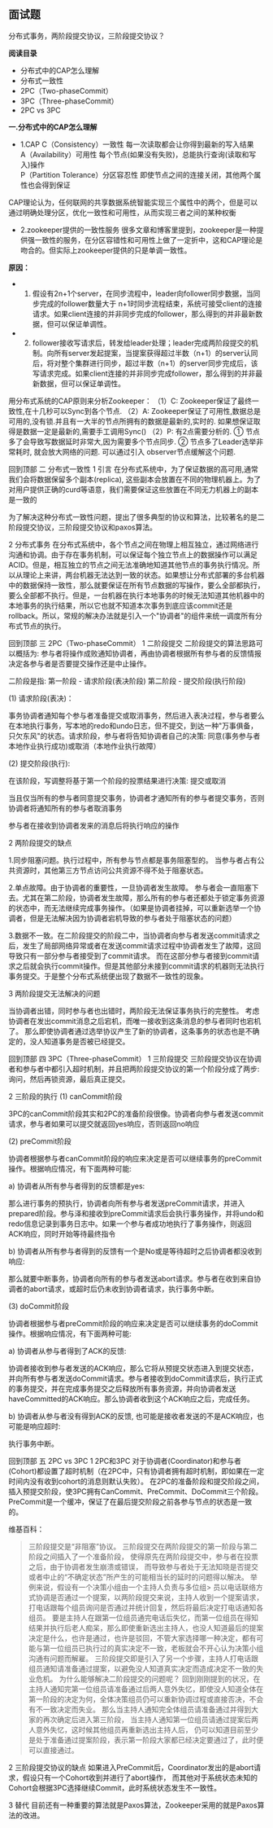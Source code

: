 ## 面试题
分布式事务，两阶段提交协议，三阶段提交协议？

**阅读目录**  
* 分布式中的CAP怎么理解
* 分布式一致性
* 2PC（Two-phaseCommit）
* 3PC（Three-phaseCommit）
* 2PC vs 3PC

**一.分布式中的CAP怎么理解**
* 1.CAP
C（Consistency）一致性   每一次读取都会让你得到最新的写入结果  
A（Availability）可用性    每个节点(如果没有失败)，总能执行查询(读取和写入)操作  
P（Partition Tolerance）分区容忍性   即使节点之间的连接关闭，其他两个属性也会得到保证  

CAP理论认为，任何联网的共享数据系统智能实现三个属性中的两个，但是可以通过明确处理分区，优化一致性和可用性，从而实现三者之间的某种权衡  

* 2.zookeeper提供的一致性服务
很多文章和博客里提到，zookeeper是一种提供强一致性的服务，在分区容错性和可用性上做了一定折中，这和CAP理论是吻合的。但实际上zookeeper提供的只是单调一致性。  

**原因：**  
* 1. 假设有2n+1个server，在同步流程中，leader向follower同步数据，当同步完成的follower数量大于 n+1时同步流程结束，系统可接受client的连接请求。如果client连接的并非同步完成的follower，那么得到的并非最新数据，但可以保证单调性。
* 2. follower接收写请求后，转发给leader处理；leader完成两阶段提交的机制。向所有server发起提案，当提案获得超过半数（n+1）的server认同后，将对整个集群进行同步，超过半数（n+1）的server同步完成后，该写请求完成。如果client连接的并非同步完成follower，那么得到的并非最新数据，但可以保证单调性。

用分布式系统的CAP原则来分析Zookeeper：
（1）C: Zookeeper保证了最终一致性,在十几秒可以Sync到各个节点.
（2）A: Zookeeper保证了可用性,数据总是可用的,没有锁.并且有一大半的节点所拥有的数据是最新的,实时的. 如果想保证取得是数据一定是最新的,需要手工调用Sync()
（2）P: 有2点需要分析的.
    ① 节点多了会导致写数据延时非常大,因为需要多个节点同步.
    ② 节点多了Leader选举非常耗时, 就会放大网络的问题. 可以通过引入 observer节点缓解这个问题.

回到顶部
二 分布式一致性
1 引言
在分布式系统中，为了保证数据的高可用,通常我们会将数据保留多个副本(replica), 这些副本会放置在不同的物理机器上。为了对用户提供正确的curd等语意，我们需要保证这些放置在不同无力机器上的副本是一致的

为了解决这种分布式一致性问题，提出了很多典型的协议和算法，比较著名的是二阶段提交协议，三阶段提交协议和paxos算法。

2 分布式事务
在分布式系统中，各个节点之间在物理上相互独立，通过网络进行沟通和协调。由于存在事务机制，可以保证每个独立节点上的数据操作可以满足ACID。但是，相互独立的节点之间无法准确地知道其他节点的事务执行情况。所以从理论上来讲，两台机器无法达到一致的状态。如果想让分布式部署的多台机器中的数据保持一致性，那么就要保证在所有节点数据的写操作，要么全部都执行，要么全部都不执行。但是，一台机器在执行本地事务的时候无法知道其他机器中的本地事务的执行结果，所以它也就不知道本次事务到底应该commit还是rollback。所以，常规的解决办法就是引入一个"协调者"的组件来统一调度所有分布式节点的执行。

回到顶部
三 2PC（Two-phaseCommit）
1 二阶段提交
二阶段提交的算法思路可以概括为: 参与者将操作成败通知协调者，再由协调者根据所有参与者的反馈情报决定各参与者是否要提交操作还是中止操作。

二阶段是指:  第一阶段 - 请求阶段(表决阶段)     第二阶段 - 提交阶段(执行阶段)

(1) 请求阶段(表决)：

事务协调者通知每个参与者准备提交或取消事务，然后进入表决过程，参与者要么在本地执行事务，写本地的redo和undo日志，但不提交，到达一种"万事俱备，只欠东风"的状态。请求阶段，参与者将告知协调者自己的决策: 同意(事务参与者本地作业执行成功)或取消（本地作业执行故障）

(2) 提交阶段(执行):

在该阶段，写调整将基于第一个阶段的投票结果进行决策: 提交或取消

当且仅当所有的参与者同意提交事务，协调者才通知所有的参与者提交事务，否则协调者将通知所有的参与者取消事务

参与者在接收到协调者发来的消息后将执行响应的操作

2 两阶段提交的缺点

1.同步阻塞问题。执行过程中，所有参与节点都是事务阻塞型的。
当参与者占有公共资源时，其他第三方节点访问公共资源不得不处于阻塞状态。

2.单点故障。由于协调者的重要性，一旦协调者发生故障。
参与者会一直阻塞下去。尤其在第二阶段，协调者发生故障，那么所有的参与者还都处于锁定事务资源的状态中，而无法继续完成事务操作。（如果是协调者挂掉，可以重新选举一个协调者，但是无法解决因为协调者宕机导致的参与者处于阻塞状态的问题）

3.数据不一致。在二阶段提交的阶段二中，当协调者向参与者发送commit请求之后，发生了局部网络异常或者在发送commit请求过程中协调者发生了故障，这回导致只有一部分参与者接受到了commit请求。
而在这部分参与者接到commit请求之后就会执行commit操作。但是其他部分未接到commit请求的机器则无法执行事务提交。于是整个分布式系统便出现了数据不一致性的现象。

3 两阶段提交无法解决的问题

当协调者出错，同时参与者也出错时，两阶段无法保证事务执行的完整性。
考虑协调者在发出commit消息之后宕机，而唯一接收到这条消息的参与者同时也宕机了。
那么即使协调者通过选举协议产生了新的协调者，这条事务的状态也是不确定的，没人知道事务是否被已经提交。

 

回到顶部
四 3PC（Three-phaseCommit）
1 三阶段提交
三阶段提交协议在协调者和参与者中都引入超时机制，并且把两阶段提交协议的第一个阶段分成了两步: 询问，然后再锁资源，最后真正提交。

2 三阶段的执行
(1) canCommit阶段

3PC的canCommit阶段其实和2PC的准备阶段很像。协调者向参与者发送commit请求，参与者如果可以提交就返回yes响应，否则返回no响应

(2) preCommit阶段

协调者根据参与者canCommit阶段的响应来决定是否可以继续事务的preCommit操作。根据响应情况，有下面两种可能:

a) 协调者从所有参与者得到的反馈都是yes:

那么进行事务的预执行，协调者向所有参与者发送preCommit请求，并进入prepared阶段。参与泽和接收到preCommit请求后会执行事务操作，并将undo和redo信息记录到事务日志中。如果一个参与者成功地执行了事务操作，则返回ACK响应，同时开始等待最终指令

b)  协调者从所有参与者得到的反馈有一个是No或是等待超时之后协调者都没收到响应:

那么就要中断事务，协调者向所有的参与者发送abort请求。参与者在收到来自协调者的abort请求，或超时后仍未收到协调者请求，执行事务中断。

(3) doCommit阶段

协调者根据参与者preCommit阶段的响应来决定是否可以继续事务的doCommit操作。根据响应情况，有下面两种可能:

a) 协调者从参与者得到了ACK的反馈:

协调者接收到参与者发送的ACK响应，那么它将从预提交状态进入到提交状态，并向所有参与者发送doCommit请求。参与者接收到doCommit请求后，执行正式的事务提交，并在完成事务提交之后释放所有事务资源，并向协调者发送haveCommitted的ACK响应。那么协调者收到这个ACK响应之后，完成任务。

b) 协调者从参与者没有得到ACK的反馈, 也可能是接收者发送的不是ACK响应，也可能是响应超时:

执行事务中断。

回到顶部
五 2PC vs 3PC
1 2PC和3PC
对于协调者(Coordinator)和参与者(Cohort)都设置了超时机制（在2PC中，只有协调者拥有超时机制，即如果在一定时间内没有收到cohort的消息则默认失败）。
在2PC的准备阶段和提交阶段之间，插入预提交阶段，使3PC拥有CanCommit、PreCommit、DoCommit三个阶段。
PreCommit是一个缓冲，保证了在最后提交阶段之前各参与节点的状态是一致的。

维基百科：  
> 三阶段提交是“非阻塞”协议。
> 三阶段提交在两阶段提交的第一阶段与第二阶段之间插入了一个准备阶段，
> 使得原先在两阶段提交中，参与者在投票之后，由于协调者发生崩溃或错误，
> 而导致参与者处于无法知晓是否提交或者中止的“不确定状态”所产生的可能相当长的延时的问题得以解决。 举例来说，假设有一个决策小组由一个主持人负责与多位组> 员以电话联络方式协调是否通过一个提案，以两阶段提交来说，主持人收到一个提案请求，打电话跟每个组员询问是否通过并统计回复，然后将最后决定打电话通知各组员。
> 要是主持人在跟第一位组员通完电话后失忆，而第一位组员在得知结果并执行后老人痴呆，那么即使重新选出主持人，也没人知道最后的提案决定是什么，也许是通过，也许是驳回，不管大家选择哪一种决定，都有可能与第一位组员已执行过的真实决定不一致，老板就会不开心认为决策小组沟通有问题而解雇。
> 三阶段提交即是引入了另一个步骤，主持人打电话跟组员通知请准备通过提案，以避免没人知道真实决定而造成决定不一致的失业危机。
为什么能够解决二阶段提交的问题呢？
> 回到刚刚提到的状况，在主持人通知完第一位组员请准备通过后两人意外失忆，即使没人知道全体在第一阶段的决定为何，全体决策组员仍可以重新协调过程或直接否决，不会有不一致决定而失业。
> 那么当主持人通知完全体组员请准备通过并得到大家的再次确定后进入第三阶段，
> 当主持人通知第一位组员请通过提案后两人意外失忆，这时候其他组员再重新选出主持人后，
> 仍可以知道目前至少是处于准备通过提案阶段，表示第一阶段大家都已经决定要通过了，此时便可以直接通过。

2 三阶段提交协议的缺点
如果进入PreCommit后，Coordinator发出的是abort请求，假设只有一个Cohort收到并进行了abort操作，
而其他对于系统状态未知的Cohort会根据3PC选择继续Commit，此时系统状态发生不一致性。

3 替代
目前还有一种重要的算法就是Paxos算法，Zookeeper采用的就是Paxos算法的改进。
